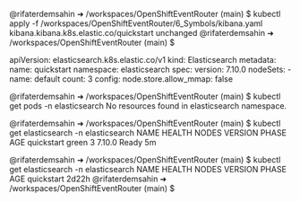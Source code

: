 @rifaterdemsahin ➜ /workspaces/OpenShiftEventRouter (main) $ kubectl apply -f /workspaces/OpenShiftEventRouter/6_Symbols/kibana.yaml
kibana.kibana.k8s.elastic.co/quickstart unchanged
@rifaterdemsahin ➜ /workspaces/OpenShiftEventRouter (main) $ 

apiVersion: elasticsearch.k8s.elastic.co/v1
kind: Elasticsearch
metadata:
    name: quickstart
    namespace: elasticsearch
spec:
    version: 7.10.0
    nodeSets:
      - name: default
        count: 3
        config:
          node.store.allow_mmap: false

@rifaterdemsahin ➜ /workspaces/OpenShiftEventRouter (main) $ kubectl get pods -n elasticsearch 
No resources found in elasticsearch namespace.

@rifaterdemsahin ➜ /workspaces/OpenShiftEventRouter (main) $ kubectl get elasticsearch -n elasticsearch
NAME         HEALTH   NODES   VERSION   PHASE   AGE
quickstart   green    3       7.10.0    Ready   5m

@rifaterdemsahin ➜ /workspaces/OpenShiftEventRouter (main) $ kubectl get elasticsearch -n elasticsearch
NAME         HEALTH   NODES   VERSION   PHASE   AGE
quickstart                                      2d22h
@rifaterdemsahin ➜ /workspaces/OpenShiftEventRouter (main) $ 

